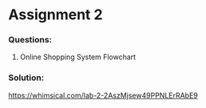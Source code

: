 # Assignment 2


### Questions:

1. Online Shopping System Flowchart

### Solution:

https://whimsical.com/lab-2-2AszMjsew49PPNLErRAbE9

